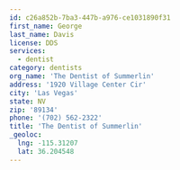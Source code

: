 ```yaml
---
id: c26a852b-7ba3-447b-a976-ce1031890f31
first_name: George
last_name: Davis
license: DDS
services:
  - dentist
category: dentists
org_name: 'The Dentist of Summerlin'
address: '1920 Village Center Cir'
city: 'Las Vegas'
state: NV
zip: '89134'
phone: '(702) 562-2322'
title: 'The Dentist of Summerlin'
_geoloc:
  lng: -115.31207
  lat: 36.204548
---
```

